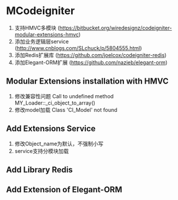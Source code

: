 MCodeigniter
==================
1. 支持HMVC多模块 (https://bitbucket.org/wiredesignz/codeigniter-modular-extensions-hmvc)
2. 添加业务逻辑层service (http://www.cnblogs.com/SLchuck/p/5804555.html)
3. 添加Redis扩展库 (https://github.com/joelcox/codeigniter-redis)
4. 添加Elegant-ORM扩展 (https://github.com/nazieb/elegant-orm)

Modular Extensions installation with HMVC
------------------
1. 修改兼容性问题  Call to undefined method MY_Loader::_ci_object_to_array()
2. 修改model加载  Class 'CI_Model' not found

Add Extensions Service
------------------
1. 修改Object_name为默认，不强制小写
2. service支持分模块加载

Add Library Redis
------------------

Add Extension of Elegant-ORM
------------------

